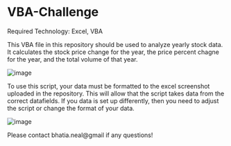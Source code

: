 # VBA-Challenge

Required Technology: Excel, VBA

This VBA file in this repository should be used to analyze yearly stock data.  It calculates the stock price change for the year, the price percent chagne for the year, and the total volume of that year.  


![image](https://user-images.githubusercontent.com/44051207/123546126-57b45880-d729-11eb-89dc-411cbf6addc1.png)

To use this script, your data must be formatted to the excel screenshot uploaded in the repository.  This will allow that the script takes data from the correct datafields.  If you data is set up differently, then you need to adjust the script or change the format of your data.

![image](https://user-images.githubusercontent.com/44051207/123547712-e0ce8e00-d72f-11eb-9315-31229e1eefb3.png)

Please contact bhatia.neal@gmail if any questions!
